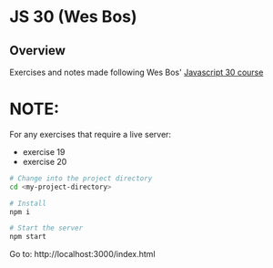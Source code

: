 # JS 30 (Wes Bos)

## Overview

Exercises and notes made following Wes Bos' [Javascript 30 course](https://javascript30.com/)

# NOTE:

For any exercises that require a live server:

- exercise 19
- exercise 20

```bash
# Change into the project directory
cd <my-project-directory>

# Install
npm i

# Start the server
npm start
```

Go to: http://localhost:3000/index.html
